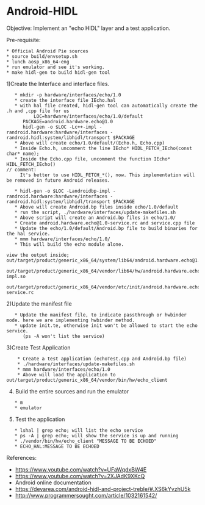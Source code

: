 # Android-HIDL

Objective:
          Implement an "echo HIDL" layer and a test application.


Pre-requisite:
```
* Official Android Pie sources
* source build/envsetup.sh
* lunch aosp_x86_64-eng
* run emulator and see it's working.
* make hidl-gen to build hidl-gen tool
```

1)Create the Interface and interface files.

```
   * mkdir -p hardware/interfaces/echo/1.0
   * create the interface file IEcho.hal
   * with hal file created, hidl-gen tool can automatically create the .h and ,cpp file for us
     	  LOC=hardware/interfaces/echo/1.0/default
	  PACKAGE=android.hardware.echo@1.0
   	  hidl-gen -o $LOC -Lc++-impl -randroid.hardware:hardware/interfaces -randroid.hidl:system/libhidl/transport $PACKAGE
   * Above will create echo/1.0/default/(Echo.h, Echo.cpp)
   * Inside Echo.h, uncomment the line IEcho* HIDL_FETCH_IEcho(const char* name);
   * Inside the Echo.cpp file, uncomment the function IEcho* HIDL_FETCH_IEcho()
// comment:
     It's better to use HIDL_FETCH_*(), now. This implementation will be removed in future Android releases.

   * hidl-gen -o $LOC -Landroidbp-impl -randroid.hardware:hardware/interfaces -randroid.hidl:system/libhidl/transport $PACKAGE
   * Above will create Android.bp files inside echo/1.0/default
   * run the script, ./hardware/interfaces/update-makefiles.sh
   * Above script will create an Android.bp files in echo/1.0/
   * Create android.hardware.echo@1.0-service.rc and service.cpp file
   * Update the echo/1.0/default/Android.bp file to build binaries for the hal service.
   * mmm hardware/interfaces/echo/1.0/
   * This will build the echo module alone.

view the output inside;
out/target/product/generic_x86_64/system/lib64/android.hardware.echo@1.0.so

out/target/product/generic_x86_64/vendor/lib64/hw/android.hardware.echo@1.0-impl.so

out/target/product/generic_x86_64/vendor/etc/init/android.hardware.echo@1.0-service.rc
```

2)Update the manifest file

```
   * Update the manifest file, to indicate passthrough or hwbinder mode. here we are implementing hwbinder method.
   * update init.te, otherwise init won't be allowed to start the echo service.
	  (ps -A won't list the service)
````

3)Create Test Application
```
    * Create a test application (echoTest.cpp and Android.bp file)
    * ./hardware/interfaces/update-makefiles.sh
    * mmm hardware/interfaces/echo/1.0
    * Above will load the application to out/target/product/generic_x86_64/vendor/bin/hw/echo_client
```
4) Build the entire sources and run the emulator
```
   * m
   * emulator
```
5) Test the application
```
   * lshal | grep echo; will list the echo service
   * ps -A | grep echo; will show the service is up and running
   * ./vendor/bin/hw/echo_client "MESSAGE TO BE ECHOED"
   * ECHO_HAL:MESSAGE TO BE ECHOED
```

References:

* https://www.youtube.com/watch?v=UFaWqdxBW4E
* https://www.youtube.com/watch?v=2XJAdK9XKcQ
* Android online documentation
* https://devarea.com/android-hidl-and-project-treble/#.XS6kYvzhU5k
* http://www.programmersought.com/article/1032161542/
